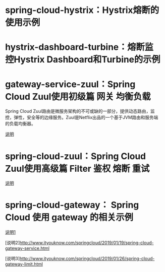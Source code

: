 # spring-cloud-hystrix：Hystrix熔断的使用示例

# hystrix-dashboard-turbine：熔断监控Hystrix Dashboard和Turbine的示例

# gateway-service-zuul：Spring Cloud Zuul使用初级篇 网关 均衡负载

Spring Cloud Zuul路由是微服务架构的不可或缺的一部分，提供动态路由，监控，弹性，安全等的边缘服务。Zuul是Netflix出品的一个基于JVM路由和服务端的负载均衡器。

[说明](http://www.ityouknow.com/springcloud/2017/06/01/gateway-service-zuul.html)

# spring-cloud-zuul：Spring Cloud Zuul使用高级篇 Filter 鉴权 熔断 重试

[说明](http://www.ityouknow.com/springcloud/2018/01/20/spring-cloud-zuul.html)

# spring-cloud-gateway： Spring Cloud 使用 gateway 的相关示例

[说明1](http://www.ityouknow.com/springcloud/2018/12/12/spring-cloud-gateway-start.html)

[说明2]http://www.ityouknow.com/springcloud/2019/01/19/spring-cloud-gateway-service.html

[说明3]http://www.ityouknow.com/springcloud/2019/01/26/spring-cloud-gateway-limit.html